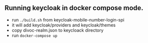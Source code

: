 
## Running keycloak in docker compose mode.

* run `./build.sh` from keycloak-mobile-number-login-spi
* it will add keycloak/providers and keycloak/themes
* copy divoc-realm.json to keycloack directory
* run `docker-compose up` 